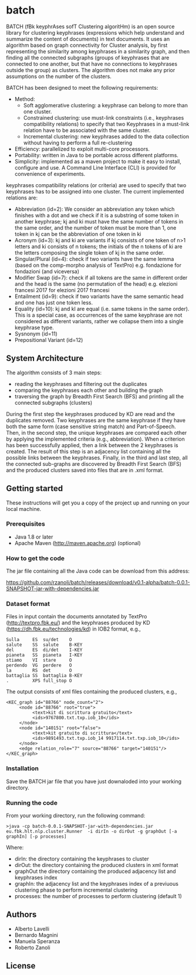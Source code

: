 # batch

BATCH (fBk keyphrAses sofT Clustering algoritHm) is an open source library for clustering keyphrases (expressions which help understand and summarize the content of documents) in text documents. It uses an algorithm based on graph connectivity for Cluster analysis, by first representing the similarity among keyphrases in a similarity graph, and then finding all the connected subgraphs (groups of keyphrases that are connected to one another, but that have no connections to keyphrases outside the group) as clusters. The algorithm does not make any prior assumptions on the number of the clusters.

BATCH has been designed to meet the following requirements:

- Method: 
  - Soft agglomerative clustering: a keyphrase can belong to more than one cluster.
  - Constrained clustering: use must-link constraints (i.e., keyphrases compatibility relations) to specify that two Keyphrases in a must-link relation have to be associated with the same cluster.
  - Incremental clustering: new keyphrases added to the data collection without having to perform a full re-clustering
- Efficiency: parallelized to exploit multi-core processors. 
- Portability: written in Java to be portable across different platforms.
- Simplicity:  implemented as a maven project to make it easy to install, configure and use. A Command Line Interface (CLI) is provided for convenience of experiments.

keyphrases compatibility relations (or criteria) are used to specify that two keyphrases has to be assigned into one cluster. The current implemented relations are:
- Abbreviation (id=2): We consider an abbreviation any token which finishes with a dot and we check if it is a substring of some token in another keyphrase; kj and ki must have the same number of tokens in the same order, and the number of token must be more than 1, one token in kj can be the abbreviation of one token in ki
- Acronym (id=3): kj and ki are variants if kj consists of one token of n>1 letters and ki consists of n tokens; the initials of the n tokens of ki are the letters composing the single token of kj in the same order.
- Singular/Plural (id=4): check if two variants have the same lemma (based on the comp-morpho analysis of TextPro)
e.g. fondazione for fondazioni (and viceversa)
- Modifier Swap (id=7): check if all tokens are the same in different order and the head is the same (no permutation of the head)
e.g. elezioni francesi 2017 for elezioni 2017 francesi
- Entailment (id=9): check if two variants have the same semantic head and one has just one token less.
- Equality (id=10): kj and kl are equal (i.e. same tokens in the same order). This is a special case, as occurrences of the same keyphrase are not considered as different variants, rather we collapse them into a single keyphrase type.
- Sysnonym (id=11)
- Prepositional Variant (id=12)


## System Architecture

The algorithm consists of 3 main steps:

- reading the keyphrases and filtering out the duplicates
- comparing the keyphrases each other and building the graph
- traversing the graph by Breadth First Search (BFS) and printing all the connected subgraphs (clusters)

During the first step the keyphrases produced by KD are read and the duplicates removed. Two keyphrases are the same keyphrase if they have both the same form (case sensitive string match) and Part-of-Speech. Then, in the second step, the unique keyphrases are compared each other by applying the implemented criteria (e.g., abbreviation). When a criterion has been successfully applied, then a link between the 2 keyphrases is created. The result of this step is an adjacency list containing all the possible links between the keyphrases. Finally, in the third and last step, all the connected sub-graphs are discovered by Breadth First Search (BFS) and the produced clusters saved into files that are in .xml format.


## Getting started

These instructions will get you a copy of the project up and running on your local machine.

### Prerequisites

- Java 1.8 or later
- Apache Maven (http://maven.apache.org) (optional)

### How to get the code

The jar file containing all the Java code can be download from this address: 

https://github.com/rzanoli/batch/releases/download/v0.1-alpha/batch-0.0.1-SNAPSHOT-jar-with-dependencies.jar


### Dataset format

Files in input contain the documents annotated by TextPro (http://textpro.fbk.eu/) and the keyphrases produced by KD (https://dh.fbk.eu/technologies/kd) in IOB2 format, e.g.,
```
Sulla     ES  su/det    O
salute    SS  salute    B-KEY
del       ES  di/det    I-KEY
pianeta   SS  pianeta   I-KEY
stiamo    VI  stare     O
perdendo  VG  perdere   O
la        RS  det       O
battaglia SS  battaglia B-KEY
.         XPS full_stop O
```

The output consists of xml files containing the produced clusters, e.g.,
```
<KEC_graph id="88766" node_count="2">
     <node id="88766" root="true">
          <text>kit di scrittura gratuito</text>
          <ids>9767800.txt.txp.iob_10</ids>
     </node>
     <node id="140151" root="false">
          <text>kit gratuito di scrittura</text>
          <ids>9891493.txt.txp.iob_14 9917114.txt.txp.iob_10</ids>
     </node>
     <edge relation_role="7" source="88766" target="140151"/>
</KEC_graph>
```

### Installation

Save the BATCH jar file that you have just downaloded into your working directory.

### Running the code

From your working directory, run the following command:

```>java -cp batch-0.0.1-SNAPSHOT-jar-with-dependencies.jar eu.fbk.hlt.nlp.cluster.Runner  -i dirIn -o dirOut -g graphOut [-a graphIn] [-p processes]```

Where: 
- dirIn: the directory containing the keyphrases to cluster
- dirOut: the directory containing the produced clusters in xml format
- graphOut the directory containing the produced adjacency list and keyphrases index
- graphIn: the adjacency list and the keyphrases index of a previuous clustering phase to perform incremental clustering
- processes: the number of processes to perform clustering (default 1)

## Authors

- Alberto Lavelli
- Bernardo Magnini
- Manuela Speranza
- Roberto Zanoli

## License

